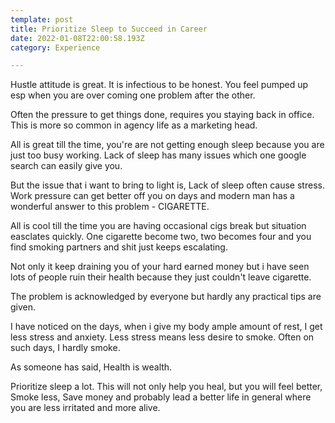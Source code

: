 ```yaml
---
template: post
title: Prioritize Sleep to Succeed in Career
date: 2022-01-08T22:00:58.193Z
category: Experience

---
```


Hustle attitude is great. It is infectious to be honest. You feel pumped up esp when you are over coming one problem after the other.

Often the pressure to get things done, requires you staying back in office. This is more so common in agency life as a marketing head.

All is great till the time, you're are not getting enough sleep because you are just too busy working. Lack of sleep has many issues which one google search can easily give you.

But the issue that i want to bring to light is, Lack of sleep often cause stress. Work pressure can get better off you on days and modern man has a wonderful answer to this problem - CIGARETTE.

All is cool till the time you are having occasional cigs break but situation easclates quickly. One cigarette become two, two becomes four and you find smoking partners and shit just keeps escalating.

Not only it keep draining you of your hard earned money but i have seen lots of people ruin their health because they just couldn't leave cigarette.

The problem is acknowledged by everyone but hardly any practical tips are given.

I have noticed on the days, when i give my body ample amount of rest, I get less stress and anxiety. Less stress means less desire to smoke. Often on such days, I hardly smoke.

As someone has said, Health is wealth.

Prioritize sleep a lot. This will not only help you heal, but you will feel better, Smoke less, Save money and probably lead a better life in general where you are less irritated and more alive.